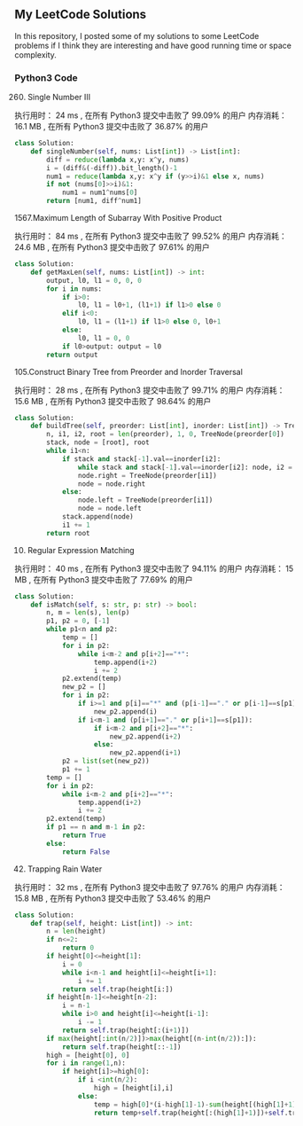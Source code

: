 ## My LeetCode Solutions
In this repository, I posted some of my solutions to some LeetCode problems if I think they are interesting and have good running time or space complexity.


### Python3 Code 
260. Single Number III

执行用时：
24 ms
, 在所有 Python3 提交中击败了
99.09%
的用户
内存消耗：
16.1 MB
, 在所有 Python3 提交中击败了
36.87%
的用户

```python
class Solution:
    def singleNumber(self, nums: List[int]) -> List[int]:
        diff = reduce(lambda x,y: x^y, nums)
        i = (diff&(-diff)).bit_length()-1
        num1 = reduce(lambda x,y: x^y if (y>>i)&1 else x, nums) 
        if not (nums[0]>>i)&1:
            num1 = num1^nums[0]
        return [num1, diff^num1]
```

1567.Maximum Length of Subarray With Positive Product

执行用时：
84 ms
, 在所有 Python3 提交中击败了
99.52%
的用户
内存消耗：
24.6 MB
, 在所有 Python3 提交中击败了
97.61%
的用户

```python
class Solution:
    def getMaxLen(self, nums: List[int]) -> int:
        output, l0, l1 = 0, 0, 0
        for i in nums:
            if i>0:
                l0, l1 = l0+1, (l1+1) if l1>0 else 0
            elif i<0:
                l0, l1 = (l1+1) if l1>0 else 0, l0+1 
            else:
                l0, l1 = 0, 0
            if l0>output: output = l0
        return output
```

105.Construct Binary Tree from Preorder and Inorder Traversal

执行用时：
28 ms
, 在所有 Python3 提交中击败了
99.71%
的用户
内存消耗：
15.6 MB
, 在所有 Python3 提交中击败了
98.64%
的用户
```python
class Solution:
    def buildTree(self, preorder: List[int], inorder: List[int]) -> TreeNode:
        n, i1, i2, root = len(preorder), 1, 0, TreeNode(preorder[0])
        stack, node = [root], root
        while i1<n:
            if stack and stack[-1].val==inorder[i2]:
                while stack and stack[-1].val==inorder[i2]: node, i2 = stack.pop(), i2+1
                node.right = TreeNode(preorder[i1])
                node = node.right
            else:
                node.left = TreeNode(preorder[i1])
                node = node.left
            stack.append(node)
            i1 += 1
        return root
```



10. Regular Expression Matching

执行用时：
40 ms
, 在所有 Python3 提交中击败了
94.11%
的用户
内存消耗：
15 MB
, 在所有 Python3 提交中击败了
77.69%
的用户
```python
class Solution:
    def isMatch(self, s: str, p: str) -> bool:
        n, m = len(s), len(p)
        p1, p2 = 0, [-1]
        while p1<n and p2:
            temp = []
            for i in p2:
                while i<m-2 and p[i+2]=="*":
                    temp.append(i+2)
                    i += 2
            p2.extend(temp)      
            new_p2 = []
            for i in p2:
                if i>=1 and p[i]=="*" and (p[i-1]=="." or p[i-1]==s[p1]):
                    new_p2.append(i)
                if i<m-1 and (p[i+1]=="." or p[i+1]==s[p1]):
                    if i<m-2 and p[i+2]=="*":
                        new_p2.append(i+2)
                    else:
                        new_p2.append(i+1)
            p2 = list(set(new_p2))
            p1 += 1
        temp = []
        for i in p2:
            while i<m-2 and p[i+2]=="*":
                temp.append(i+2)
                i += 2
        p2.extend(temp) 
        if p1 == n and m-1 in p2:
            return True 
        else:
            return False
```

42. Trapping Rain Water

执行用时：
32 ms
, 在所有 Python3 提交中击败了
97.76%
的用户
内存消耗：
15.8 MB
, 在所有 Python3 提交中击败了
53.46%
的用户

```python
class Solution:
    def trap(self, height: List[int]) -> int:
        n = len(height)
        if n<=2:
            return 0 
        if height[0]<=height[1]:
            i = 0
            while i<n-1 and height[i]<=height[i+1]:
                i += 1
            return self.trap(height[i:])
        if height[n-1]<=height[n-2]:
            i = n-1
            while i>0 and height[i]<=height[i-1]:
                i -= 1 
            return self.trap(height[:(i+1)])
        if max(height[:int(n/2)])>max(height[(n-int(n/2)):]):
            return self.trap(height[::-1])
        high = [height[0], 0]
        for i in range(1,n):
            if height[i]>=high[0]:
                if i <int(n/2):
                    high = [height[i],i]
                else:
                    temp = high[0]*(i-high[1]-1)-sum(height[(high[1]+1):i])
                    return temp+self.trap(height[:(high[1]+1)])+self.trap(height[i:])
```

